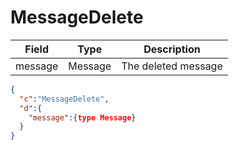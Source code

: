 # MessageDelete

| Field | Type | Description |
| --- | --- | --- |
| message | Message | The deleted message |

```json
{
  "c":"MessageDelete",
  "d":{
    "message":{type Message}
  }
}
```
